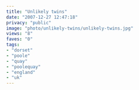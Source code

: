 ```yaml
---
title: "Unlikely twins"
date: "2007-12-27 12:47:18"
privacy: "public"
image: "photo/unlikely-twins/unlikely-twins.jpg"
views: "8"
faves: "0"
tags:
- "dorset"
- "poole"
- "quay"
- "poolequay"
- "england"
- "uk"
---
```


